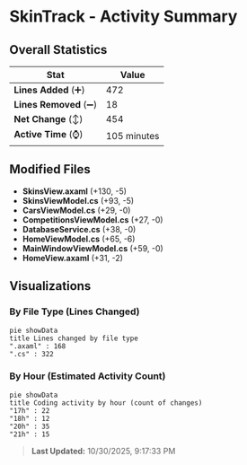 # SkinTrack - Activity Summary 

## Overall Statistics

| Stat                   | Value                                                             |
| ---------------------- | ----------------------------------------------------------------- |
| **Lines Added** (➕)   | 472                                          |
| **Lines Removed** (➖) | 18                                        |
| **Net Change** (↕)    | 454                |
| **Active Time** (⌚)   | 105 minutes |


## Modified Files
- **SkinsView.axaml** (+130, -5)
- **SkinsViewModel.cs** (+93, -5)
- **CarsViewModel.cs** (+29, -0)
- **CompetitionsViewModel.cs** (+27, -0)
- **DatabaseService.cs** (+38, -0)
- **HomeViewModel.cs** (+65, -6)
- **MainWindowViewModel.cs** (+59, -0)
- **HomeView.axaml** (+31, -2)

## Visualizations

### By File Type (Lines Changed)

```mermaid
pie showData
title Lines changed by file type
".axaml" : 168
".cs" : 322
```

### By Hour (Estimated Activity Count)

```mermaid
pie showData
title Coding activity by hour (count of changes)
"17h" : 22
"18h" : 12
"20h" : 35
"21h" : 15
```


> **Last Updated:** 10/30/2025, 9:17:33 PM